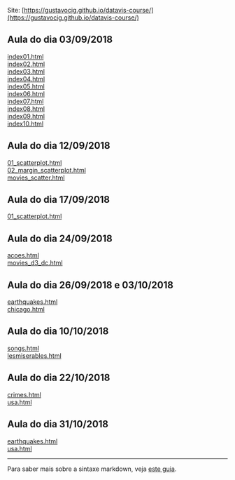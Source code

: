 
Site: [https://gustavocig.github.io/datavis-course/](https://gustavocig.github.io/datavis-course/)

## Aula do dia 03/09/2018

[index01.html](basic/index01.html)<br>
[index02.html](basic/index02.html)<br>
[index03.html](basic/index03.html)<br>
[index04.html](basic/index04.html)<br>
[index05.html](basic/index05.html)<br>
[index06.html](basic/index06.html)<br>
[index07.html](basic/index07.html)<br>
[index08.html](basic/index08.html)<br>
[index09.html](basic/index09.html)<br>
[index10.html](basic/index10.html)<br>

## Aula do dia 12/09/2018

[01_scatterplot.html](d3_scale/01_scatterplot.html)<br>
[02_margin_scatterplot.html](d3_scale/02_margin_scatterplot.html)<br>
[movies_scatter.html](d3_scale/movies_scatter.html)<br>

## Aula do dia 17/09/2018

[01_scatterplot.html](d3_update/01_scatterplot.html)

## Aula do dia 24/09/2018

[acoes.html](d3_crossfilter/acoes.html)<br>
[movies_d3_dc.html](d3_crossfilter/movies_d3_dc.html)

## Aula do dia 26/09/2018 e 03/10/2018

[earthquakes.html](d3_crossfilter_2/earthquakes.html)<br>
[chicago.html](d3_crossfilter_2/chicago.html)

## Aula do dia 10/10/2018

[songs.html](d3_networks_trees/songs.html)</br>
[lesmiserables.html](d3_networks_trees/lesmiserables.html)

## Aula do dia 22/10/2018

[crimes.html](color-d3/crimes.html)</br>
[usa.html](color-d3/usa.html)

## Aula do dia 31/10/2018

[earthquakes.html](d3_interactive/earthquakes.html)<br>
[usa.html](d3_interactive/usa.html)

---

Para saber mais sobre a sintaxe markdown, veja [este guia](https://guides.github.com/features/mastering-markdown/).